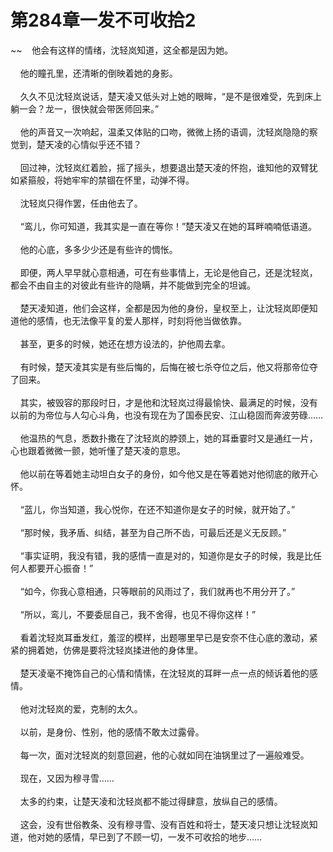 # 第284章一发不可收拾2
~~&nbsp;&nbsp;&nbsp;&nbsp;他会有这样的情绪，沈轻岚知道，这全都是因为她。<br><br>&nbsp;&nbsp;&nbsp;&nbsp;他的瞳孔里，还清晰的倒映着她的身影。<br><br>&nbsp;&nbsp;&nbsp;&nbsp;久久不见沈轻岚说话，楚天凌又低头对上她的眼眸，“是不是很难受，先到床上躺一会？龙一，很快就会带医师回来。”<br><br>&nbsp;&nbsp;&nbsp;&nbsp;他的声音又一次响起，温柔又体贴的口吻，微微上扬的语调，沈轻岚隐隐的察觉到，楚天凌的心情似乎还不错？<br><br>&nbsp;&nbsp;&nbsp;&nbsp;回过神，沈轻岚红着脸，摇了摇头，想要退出楚天凌的怀抱，谁知他的双臂犹如紧箍般，将她牢牢的禁锢在怀里，动弹不得。<br><br>&nbsp;&nbsp;&nbsp;&nbsp;沈轻岚只得作罢，任由他去了。<br><br>&nbsp;&nbsp;&nbsp;&nbsp;“鸾儿，你可知道，我其实是一直在等你！”楚天凌又在她的耳畔喃喃低语道。<br><br>&nbsp;&nbsp;&nbsp;&nbsp;他的心底，多多少少还是有些许的惆怅。<br><br>&nbsp;&nbsp;&nbsp;&nbsp;即便，两人早早就心意相通，可在有些事情上，无论是他自己，还是沈轻岚，都会不由自主的对彼此有些许的隐瞒，并不能做到完全的坦诚。<br><br>&nbsp;&nbsp;&nbsp;&nbsp;楚天凌知道，他们会这样，全都是因为他的身份，皇权至上，让沈轻岚即便知道他的感情，也无法像平复的爱人那样，时刻将他当做依靠。<br><br>&nbsp;&nbsp;&nbsp;&nbsp;甚至，更多的时候，她还在想方设法的，护他周去拿。<br><br>&nbsp;&nbsp;&nbsp;&nbsp;有时候，楚天凌其实是有些后悔的，后悔在被七杀夺位之后，他又将那帝位夺了回来。<br><br>&nbsp;&nbsp;&nbsp;&nbsp;其实，被毁容的那段时日，才是他和沈轻岚过得最愉快、最满足的时候，没有以前的为帝位与人勾心斗角，也没有现在为了国泰民安、江山稳固而奔波劳碌……<br><br>&nbsp;&nbsp;&nbsp;&nbsp;他温热的气息，悉数扑撒在了沈轻岚的脖颈上，她的耳垂霎时又是通红一片，心也跟着微微一颤，她听懂了楚天凌的意思。<br><br>&nbsp;&nbsp;&nbsp;&nbsp;他以前在等着她主动坦白女子的身份，如今他又是在等着她对他彻底的敞开心怀。<br><br>&nbsp;&nbsp;&nbsp;&nbsp;“蓝儿，你当知道，我心悦你，在还不知道你是女子的时候，就开始了。”<br><br>&nbsp;&nbsp;&nbsp;&nbsp;“那时候，我矛盾、纠结，甚至为自己所不齿，可最后还是义无反顾。”<br><br>&nbsp;&nbsp;&nbsp;&nbsp;“事实证明，我没有错，我的感情一直是对的，知道你是女子的时候，我是比任何人都要开心振奋！”<br><br>&nbsp;&nbsp;&nbsp;&nbsp;“如今，你我心意相通，只等眼前的风雨过了，我们就再也不用分开了。”<br><br>&nbsp;&nbsp;&nbsp;&nbsp;“所以，鸾儿，不要委屈自己，我不舍得，也见不得你这样！”<br><br>&nbsp;&nbsp;&nbsp;&nbsp;看着沈轻岚耳垂发红，羞涩的模样，出题哪里早已是安奈不住心底的激动，紧紧的拥着她，仿佛是要将沈轻岚揉进他的身体里。<br><br>&nbsp;&nbsp;&nbsp;&nbsp;楚天凌毫不掩饰自己的心情和情愫，在沈轻岚的耳畔一点一点的倾诉着他的感情。<br><br>&nbsp;&nbsp;&nbsp;&nbsp;他对沈轻岚的爱，克制的太久。<br><br>&nbsp;&nbsp;&nbsp;&nbsp;以前，是身份、性别，他的感情不敢太过露骨。<br><br>&nbsp;&nbsp;&nbsp;&nbsp;每一次，面对沈轻岚的刻意回避，他的心就如同在油锅里过了一遍般难受。<br><br>&nbsp;&nbsp;&nbsp;&nbsp;现在，又因为穆寻雪……<br><br>&nbsp;&nbsp;&nbsp;&nbsp;太多的约束，让楚天凌和沈轻岚都不能过得肆意，放纵自己的感情。<br><br>&nbsp;&nbsp;&nbsp;&nbsp;这会，没有世俗教条、没有穆寻雪、没有百姓和将士，楚天凌只想让沈轻岚知道，他对她的感情，早已到了不顾一切，一发不可收拾的地步……<br><br>
                    

<script>_fwqdsqadxfw()</script>
<div><script>_dfwf1dw();</script></div>
<div><script>_dfwf1agdw();</script></div>
                